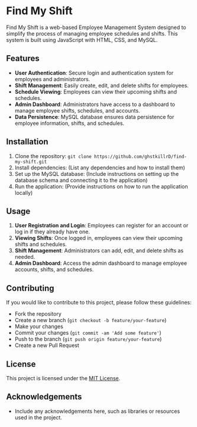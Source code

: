 # Find My Shift

Find My Shift is a web-based Employee Management System designed to simplify the process of managing employee schedules and shifts. This system is built using JavaScript with HTML, CSS, and MySQL.

## Features

- **User Authentication**: Secure login and authentication system for employees and administrators.
- **Shift Management**: Easily create, edit, and delete shifts for employees.
- **Schedule Viewing**: Employees can view their upcoming shifts and schedules.
- **Admin Dashboard**: Administrators have access to a dashboard to manage employee shifts, schedules, and accounts.
- **Data Persistence**: MySQL database ensures data persistence for employee information, shifts, and schedules.

## Installation

1. Clone the repository: `git clone https://github.com/ghstkillrD/find-my-shift.git`
2. Install dependencies: (List any dependencies and how to install them)
3. Set up the MySQL database: (Include instructions on setting up the database schema and connecting it to the application)
4. Run the application: (Provide instructions on how to run the application locally)

## Usage

1. **User Registration and Login**: Employees can register for an account or log in if they already have one.
2. **Viewing Shifts**: Once logged in, employees can view their upcoming shifts and schedules.
3. **Shift Management**: Administrators can add, edit, and delete shifts as needed.
4. **Admin Dashboard**: Access the admin dashboard to manage employee accounts, shifts, and schedules.

## Contributing

If you would like to contribute to this project, please follow these guidelines:
- Fork the repository
- Create a new branch (`git checkout -b feature/your-feature`)
- Make your changes
- Commit your changes (`git commit -am 'Add some feature'`)
- Push to the branch (`git push origin feature/your-feature`)
- Create a new Pull Request

## License

This project is licensed under the [MIT License](LICENSE).

## Acknowledgements

- Include any acknowledgements here, such as libraries or resources used in the project.
